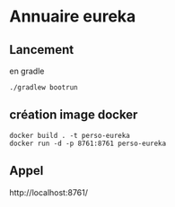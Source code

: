 # Annuaire eureka

## Lancement

en gradle

```
./gradlew bootrun
```

## création image docker

```
docker build . -t perso-eureka
docker run -d -p 8761:8761 perso-eureka
```

## Appel

http://localhost:8761/